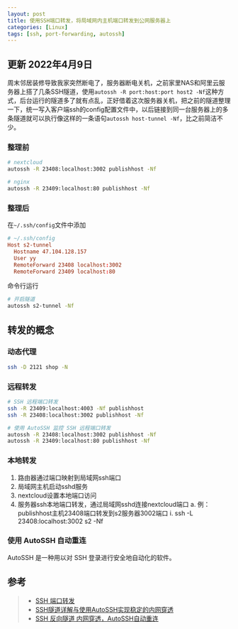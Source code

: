 ```yaml
---
layout: post
title: 使用SSH端口转发，将局域网内主机端口转发到公网服务器上
categories: [Linux]
tags: [ssh, port-forwarding, autossh]
---
```

## 更新 2022年4月9日

周末邻居装修导致我家突然断电了，服务器断电关机，之前家里NAS和阿里云服务器上搭了几条SSH隧道，使用`autossh -R port:host:port host2 -Nf`这种方式，后台运行的隧道多了就有点乱，正好借着这次服务器关机，把之前的隧道整理一下，统一写入客户端ssh的config配置文件中，以后链接到同一台服务器上的多条隧道就可以执行像这样的一条语句`autossh host-tunnel -Nf`，比之前简洁不少。

### 整理前

```sh
# nextcloud
autossh -R 23408:localhost:3002 publishhost -Nf

# nginx
autossh -R 23409:localhost:80 publishhost -Nf
```

### 整理后

在`~/.ssh/config`文件中添加

```conf
# ~/.ssh/config
Host s2-tunnel
  Hostname 47.104.128.157
  User yy
  RemoteForward 23408 localhost:3002
  RemoteForward 23409 localhost:80
```

命令行运行

```sh
# 开启隧道
autossh s2-tunnel -Nf
```

## 转发的概念

### 动态代理

```sh
ssh -D 2121 shop -N
```

### 远程转发

```sh
# SSH 远程端口转发
ssh -R 23409:localhost:4003 -Nf publishhost
ssh -R 23408:localhost:3002 publishhost -Nf

# 使用 AutoSSH 监控 SSH 远程端口转发
autossh -R 23408:localhost:3002 publishhost -Nf
autossh -R 23409:localhost:80 publishhost -Nf
```

### 本地转发

1. 路由器通过端口映射到局域网ssh端口
2. 局域网主机启动sshd服务
3. nextcloud设置本地端口访问
4. 服务器ssh本地端口转发，通过局域网sshd连接nextcloud端口
    a. 例：publishhost主机23408端口转发到s2服务器3002端口
        i. ssh -L 23408:localhost:3002 s2 -Nf

### 使用 AutoSSH 自动重连

AutoSSH 是一种用以对 SSH 登录进行安全地自动化的软件。

## 参考

> * [SSH 端口转发](https://wangdoc.com/ssh/port-forwarding.html#%E8%BF%9C%E7%A8%8B%E8%BD%AC%E5%8F%91)
> * [SSH隧道详解与使用AutoSSH实现稳定的内网穿透](https://zhuanlan.zhihu.com/p/433582651)
> * [SSH 反向隧道 内网穿透，AutoSSH自动重连](https://blog.csdn.net/s526294412/article/details/100117267)
